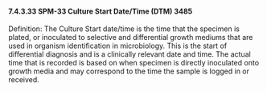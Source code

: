 #### 7.4.3.33 SPM-33 Culture Start Date/Time (DTM) 3485 

Definition: The Culture Start date/time is the time that the specimen is plated, or inoculated to selective and differential growth mediums that are used in organism identification in microbiology. This is the start of differential diagnosis and is a clinically relevant date and time. The actual time that is recorded is based on when specimen is directly inoculated onto growth media and may correspond to the time the sample is logged in or received.
